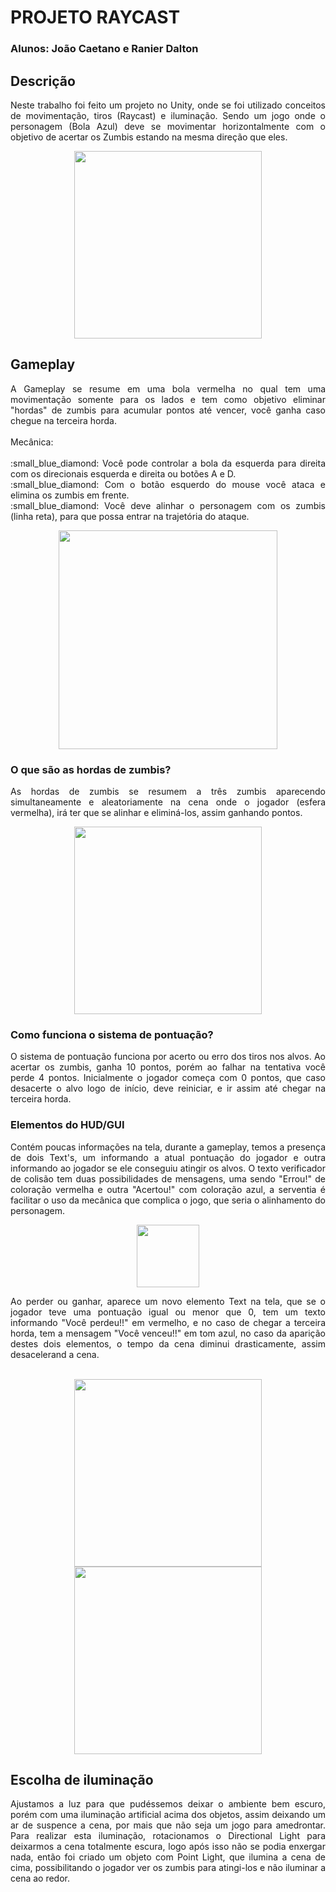 # **PROJETO RAYCAST**
### Alunos: João Caetano e Ranier Dalton 

## Descrição 
<p align="justify"> 
	Neste trabalho foi feito um projeto no Unity, onde se foi utilizado conceitos de movimentação, tiros (Raycast) e iluminação. Sendo um jogo onde o personagem (Bola Azul) deve se movimentar horizontalmente com o objetivo de acertar os Zumbis estando na mesma direção que eles.
</p>

<div align="center">
<img height="300px" src="https://github.com/RanierDC/Projeto-Raycast/assets/90422755/3878d04c-fb55-4e59-86d6-f10e7855d30f"/>
</div>

## Gameplay
<p align="justify"> 
	A Gameplay se resume em uma bola vermelha no qual tem uma movimentação somente para os lados e tem como objetivo eliminar "hordas" de zumbis para acumular pontos até vencer, você ganha caso chegue na terceira horda. 
<br>
<br>
	Mecânica: 
<br>
<br>
	:small_blue_diamond: Você pode controlar a bola da esquerda para direita com os direcionais esquerda e direita ou botões A e D.
<br>
	:small_blue_diamond: Com o botão esquerdo do mouse você ataca e elimina os zumbis em frente.
<br>
	:small_blue_diamond: Você deve alinhar o personagem com os zumbis (linha reta), para que possa entrar na trajetória do ataque.
</p>

<div align="center">
<img height="350px" src="https://github.com/RanierDC/Projeto-Raycast/assets/90422755/bafbe426-5310-4de8-97e3-a2c1fb5434ce"/>
</div>

### O que são as hordas de zumbis?
<p align="justify"> 
	As hordas de zumbis se resumem a três zumbis aparecendo simultaneamente e aleatoriamente na cena onde o jogador (esfera vermelha), irá ter que se alinhar e eliminá-los, assim ganhando pontos. 
</p>

<div align="center">
<img height="300px" src="https://github.com/RanierDC/Projeto-Raycast/assets/90422755/34aaad14-0c35-435d-be65-9cf6180b574b"/>
</div>
	
### Como funciona o sistema de pontuação?
<p align="justify"> 
	O sistema de pontuação funciona por acerto ou erro dos tiros nos alvos. Ao acertar os zumbis, ganha 10 pontos, porém ao falhar na tentativa você perde 4 pontos. Inicialmente o jogador começa com 0 pontos, que caso desacerte o alvo logo de início, deve reiniciar, e ir assim até chegar na terceira horda.
</p>
	
### Elementos do HUD/GUI
<p align="justify"> 
	Contém poucas informações na tela, durante a gameplay, temos a presença de dois Text's, um informando a atual pontuação do jogador e outra informando ao jogador se ele conseguiu atingir os alvos. O texto verificador de colisão tem duas possibilidades de mensagens, uma sendo "Errou!" de coloração vermelha e outra "Acertou!" com coloração azul, a serventia é facilitar o uso da mecânica que complica o jogo, que seria o alinhamento do personagem. 
</p>
<div align="center">
<img height="100px" src="https://github.com/RanierDC/Projeto-Raycast/assets/90422755/30915bca-e7fa-4fb8-98ea-0689738e70ef"/>
</div>
<p align="justify"> 
	 Ao perder ou ganhar, aparece um novo elemento Text na tela, que se o jogador teve uma pontuação igual ou menor que 0, tem um texto informando "Você perdeu!!" em vermelho, e no caso de chegar a terceira horda, tem a mensagem "Você venceu!!" em tom azul, no caso da aparição destes dois elementos, o tempo da cena diminui drasticamente, assim desacelerand a cena.
</p>
<br>
<div align="center">
<img height="300px" src="https://github.com/RanierDC/Projeto-Raycast/assets/90422755/d6b3a03e-ac62-4ab3-94b6-b9286784a4b6"/>
<img height="300px" src="https://github.com/RanierDC/Projeto-Raycast/assets/90422755/9538147a-70cc-431c-b203-6cbd6203efdb"/>
</div>

## Escolha de iluminação
<p align="justify"> 
	Ajustamos a luz para que pudéssemos deixar o ambiente bem escuro, porém com uma iluminação artificial acima dos objetos, assim deixando um ar de suspence a cena, por mais que não seja um jogo para amedrontar. Para realizar esta iluminação, rotacionamos o Directional Light para deixarmos a cena totalmente escura, logo após isso não se podia enxergar nada, então foi criado um objeto com Point Light, que ilumina a cena de cima, possibilitando o jogador ver os zumbis para atingi-los e não iluminar a cena ao redor. 
</p>



